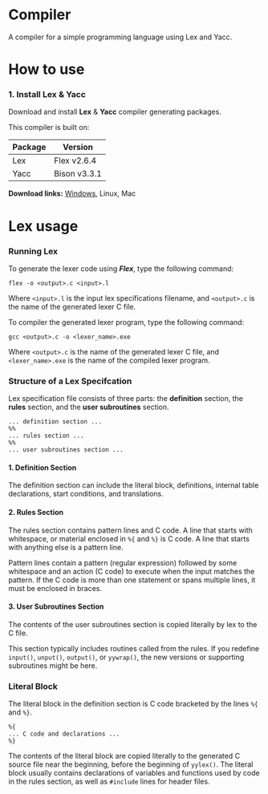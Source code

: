 # Compiler
A compiler for a simple programming language using Lex and Yacc.

# How to use
### 1. Install Lex & Yacc
Download and install **Lex** & **Yacc** compiler generating packages.

This compiler is built on:

| Package                 | Version        |
| ----------------------- | -------------- |
| Lex                     | Flex v2.6.4    |
| Yacc                    | Bison v3.3.1   |

**Download links:** [Windows](https://github.com/lexxmark/winflexbison/releases), Linux, Mac

# Lex usage
### Running Lex
To generate the lexer code using **_Flex_**, type the following command:

```Console
flex -o <output>.c <input>.l
```

Where `<input>.l` is the input lex specifications filename, and `<output>.c` is the name of the generated lexer C file.

To compiler the generated lexer program, type the following command:

```Console
gcc <output>.c -o <lexer_name>.exe
```

Where `<output>.c` is the name of the generated lexer C file, and `<lexer_name>.exe` is the name of the compiled lexer program.

### Structure of a Lex Specifcation
Lex specification file consists of three parts: the **definition** section, the **rules** section, and the **user subroutines** section.

```
... definition section ...
%%
... rules section ...
%%
... user subroutines section ...
```

#### 1. Definition Section
The definition section can include the literal block, definitions, internal table declarations, start conditions, and translations.

#### 2. Rules Section
The rules section contains pattern lines and C code.
A line that starts with whitespace, or material enclosed in `%{` and `%}` is C code.
A line that starts with anything else is a pattern line. 

Pattern lines contain a pattern (regular expression) followed by some whitespace and an action (C code) to execute when the input matches the pattern. If the C code is more than one statement or spans multiple lines, it must be enclosed in braces.

#### 3. User Subroutines Section
The contents of the user subroutines section is copied literally by lex to the C file.

This section typically includes routines called from the rules. If you redefine `input()`, `unput()`, `output()`, or `yywrap()`, the new versions or supporting subroutines might be here.

### Literal Block
The literal block in the definition section is C code bracketed by the lines `%{` and `%}`.

```
%{
... C code and declarations ...
%}
```

The contents of the literal block are copied literally to the generated C source file near the beginning, before the beginning of `yylex()`. The literal block usually contains declarations of variables and functions used by code in the rules section, as well as `#include` lines for header files. 
